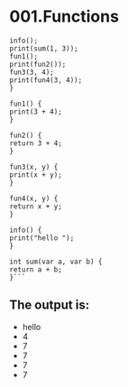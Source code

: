# 001.Functions

```main() {
info();
print(sum(1, 3));
fun1();
print(fun2());
fun3(3, 4);
print(fun4(3, 4));
}

fun1() {
print(3 + 4);
}

fun2() {
return 3 + 4;
}

fun3(x, y) {
print(x + y);
}

fun4(x, y) {
return x + y;
}

info() {
print("hello ");
}

int sum(var a, var b) {
return a + b;
}```

```
## The output is:

* hello
* 4
* 7
* 7
* 7
* 7